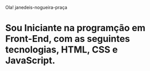 Ola! janedeis-nogueira-praça
# Sou Iniciante na programção em Front-End, com as seguintes tecnologias, HTML, CSS e JavaScript.

<div>
  
  
</div>
 
 ##
<div>
  
</div>

##
 <div>
  
 
 </div>
